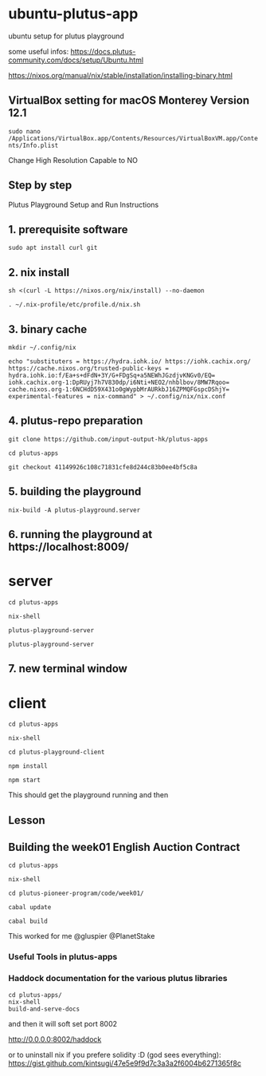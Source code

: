 # ubuntu-plutus-app
ubuntu setup for plutus playground

some useful infos:
https://docs.plutus-community.com/docs/setup/Ubuntu.html

https://nixos.org/manual/nix/stable/installation/installing-binary.html

## VirtualBox setting for macOS Monterey Version 12.1

```sudo nano /Applications/VirtualBox.app/Contents/Resources/VirtualBoxVM.app/Contents/Info.plist```

Change High Resolution Capable to NO

## Step by step

Plutus Playground Setup and Run Instructions

## 1. prerequisite software

```sudo apt install curl git```

## 2. nix install

```sh <(curl -L https://nixos.org/nix/install) --no-daemon```

```. ~/.nix-profile/etc/profile.d/nix.sh```

## 3. binary cache

```mkdir ~/.config/nix```

```
echo "substituters = https://hydra.iohk.io/ https://iohk.cachix.org/ https://cache.nixos.org/trusted-public-keys = hydra.iohk.io:f/Ea+s+dFdN+3Y/G+FDgSq+a5NEWhJGzdjvKNGv0/EQ= iohk.cachix.org-1:DpRUyj7h7V830dp/i6Nti+NEO2/nhblbov/8MW7Rqoo= cache.nixos.org-1:6NCHdD59X431o0gWypbMrAURkbJ16ZPMQFGspcDShjY=
experimental-features = nix-command" > ~/.config/nix/nix.conf
```

## 4. plutus-repo preparation
```git clone https://github.com/input-output-hk/plutus-apps```

```cd plutus-apps```

```git checkout 41149926c108c71831cfe8d244c83b0ee4bf5c8a```

## 5. building the playground

```nix-build -A plutus-playground.server```

## 6. running the playground at https://localhost:8009/
# server

```cd plutus-apps```

```nix-shell```

```plutus-playground-server```

```plutus-playground-server```

## 7. new terminal window
# client

```cd plutus-apps```

```nix-shell```

```cd plutus-playground-client```

```npm install```

```npm start```

This should get the playground running
and then

## Lesson
## Building the week01 English Auction Contract

```cd plutus-apps```

```nix-shell```

```cd plutus-pioneer-program/code/week01/```

```cabal update```

```cabal build```

This worked for me @gluspier @PlanetStake

### Useful Tools in plutus-apps

### Haddock documentation for the various plutus libraries

```console
cd plutus-apps/
nix-shell
build-and-serve-docs
```
and then it will soft set port 8002

http://0.0.0.0:8002/haddock


or to uninstall nix if you prefere solidity :D (god sees everything):
https://gist.github.com/kintsugi/47e5e9f9d7c3a3a2f6004b6271365f8c 


